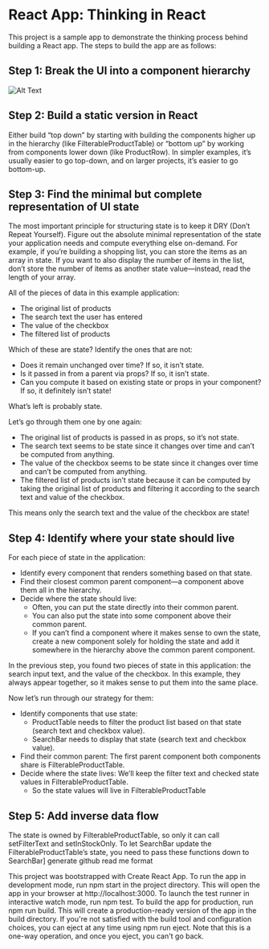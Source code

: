 # React App: Thinking in React

This project is a sample app to demonstrate the thinking process behind building a React app. The steps to build the app are as follows:

## Step 1: Break the UI into a component hierarchy

![Alt Text](https://react.dev/images/docs/s_thinking-in-react_ui_outline.png)

## Step 2: Build a static version in React

Either build “top down” by starting with building the components higher up in the hierarchy (like FilterableProductTable) or “bottom up” by working from components lower down (like ProductRow). In simpler examples, it’s usually easier to go top-down, and on larger projects, it’s easier to go bottom-up.

## Step 3: Find the minimal but complete representation of UI state

The most important principle for structuring state is to keep it DRY (Don’t Repeat Yourself). Figure out the absolute minimal representation of the state your application needs and compute everything else on-demand. For example, if you’re building a shopping list, you can store the items as an array in state. If you want to also display the number of items in the list, don’t store the number of items as another state value—instead, read the length of your array.

All of the pieces of data in this example application:

- The original list of products
- The search text the user has entered
- The value of the checkbox
- The filtered list of products

Which of these are state? Identify the ones that are not:

- Does it remain unchanged over time? If so, it isn’t state.
- Is it passed in from a parent via props? If so, it isn’t state.
- Can you compute it based on existing state or props in your component? If so, it definitely isn’t state!

What’s left is probably state.

Let’s go through them one by one again:

- The original list of products is passed in as props, so it’s not state.
- The search text seems to be state since it changes over time and can’t be computed from anything.
- The value of the checkbox seems to be state since it changes over time and can’t be computed from anything.
- The filtered list of products isn’t state because it can be computed by taking the original list of products and filtering it according to the search text and value of the checkbox.

This means only the search text and the value of the checkbox are state!

## Step 4: Identify where your state should live

For each piece of state in the application:

- Identify every component that renders something based on that state.
- Find their closest common parent component—a component above them all in the hierarchy.
- Decide where the state should live:
  - Often, you can put the state directly into their common parent.
  - You can also put the state into some component above their common parent.
  - If you can’t find a component where it makes sense to own the state, create a new component solely for holding the state and add it somewhere in the hierarchy above the common parent component.

In the previous step, you found two pieces of state in this application: the search input text, and the value of the checkbox. In this example, they always appear together, so it makes sense to put them into the same place.

Now let’s run through our strategy for them:

- Identify components that use state:
  - ProductTable needs to filter the product list based on that state (search text and checkbox value).
  - SearchBar needs to display that state (search text and checkbox value).
- Find their common parent: The first parent component both components share is FilterableProductTable.
- Decide where the state lives: We’ll keep the filter text and checked state values in FilterableProductTable.
  - So the state values will live in FilterableProductTable

## Step 5: Add inverse data flow 

The state is owned by FilterableProductTable, so only it can call setFilterText and setInStockOnly. To let SearchBar update the FilterableProductTable’s state, you need to pass these functions down to SearchBar] generate github read me format

This project was bootstrapped with Create React App. To run the app in development mode, run npm start in the project directory. This will open the app in your browser at http://localhost:3000. To launch the test runner in interactive watch mode, run npm test. To build the app for production, run npm run build. This will create a production-ready version of the app in the build directory. If you're not satisfied with the build tool and configuration choices, you can eject at any time using npm run eject. Note that this is a one-way operation, and once you eject, you can't go back.
